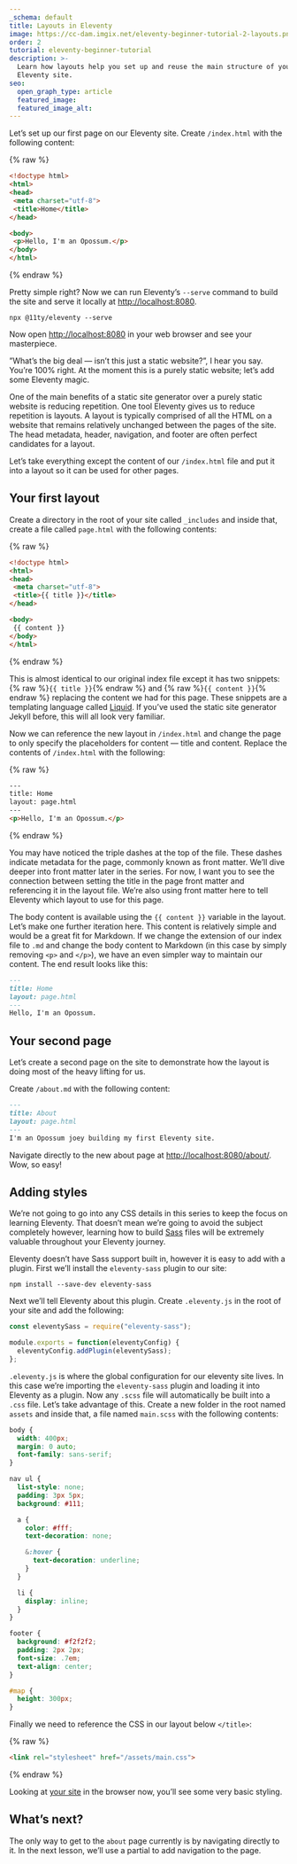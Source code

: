 ```yaml
---
_schema: default
title: Layouts in Eleventy
image: https://cc-dam.imgix.net/eleventy-beginner-tutorial-2-layouts.png
order: 2
tutorial: eleventy-beginner-tutorial
description: >-
  Learn how layouts help you set up and reuse the main structure of your
  Eleventy site.
seo:
  open_graph_type: article
  featured_image:
  featured_image_alt:
---
```

Let’s set up our first page on our Eleventy site. Create `/index.html` with the following content:

{% raw %}
 ```html
<!doctype html>
<html>
<head>
  <meta charset="utf-8">
  <title>Home</title>
</head>

<body>
  <p>Hello, I'm an Opossum.</p>
</body>
</html>
```
{% endraw %}

Pretty simple right? Now we can run Eleventy’s `--serve` command to build the site and serve it locally at [http://localhost:8080](http://localhost:8080/).

```shell
npx @11ty/eleventy --serve
```

Now open [http://localhost:8080](http://localhost:8080) in your web browser and see your masterpiece.

”What’s the big deal — isn’t this just a static website?”, I hear you say. You’re 100% right. At the moment this is a purely static website; let’s add some Eleventy magic.

One of the main benefits of a static site generator over a purely static website is reducing repetition. One tool Eleventy gives us to reduce repetition is layouts. A layout is typically comprised of all the HTML on a website that remains relatively unchanged between the pages of the site. The head metadata, header, navigation, and footer are often perfect candidates for a layout.

Let’s take everything except the content of our `/index.html` file and put it into a layout so it can be used for other pages.

## Your first layout

Create a directory in the root of your site called `_includes` and inside that, create a file called `page.html` with the following contents:

{% raw %}
 ```html
<!doctype html>
<html>
<head>
  <meta charset="utf-8">
  <title>{{ title }}</title>
</head>

<body>
  {{ content }}
</body>
</html>
```
{% endraw %}

This is almost identical to our original index file except it has two snippets: {% raw %}`{{ title }}`{% endraw %} and {% raw %}`{{ content }}`{% endraw %} replacing the content we had for this page. These snippets are a templating language called [Liquid](https://liquidjs.com/). If you’ve used the static site generator Jekyll before, this will all look very familiar.

Now we can reference the new layout in `/index.html` and change the page to only specify the placeholders for content — title and content. Replace the contents of `/index.html` with the following:

{% raw %}
 ```html
---
title: Home
layout: page.html
---
<p>Hello, I'm an Opossum.</p>
```
{% endraw %}

You may have noticed the triple dashes at the top of the file. These dashes indicate metadata for the page, commonly known as front matter. We’ll dive deeper into front matter later in the series. For now, I want you to see the connection between setting the title in the page front matter and referencing it in the layout file. We’re also using front matter here to tell Eleventy which layout to use for this page.

The body content is available using the `{{ content }}` variable in the layout. Let’s make one further iteration here. This content is relatively simple and would be a great fit for Markdown. If we change the extension of our index file to `.md` and change the body content to Markdown (in this case by simply removing `<p>` and `</p>`), we have an even simpler way to maintain our content. The end result looks like this:

```markdown
---
title: Home
layout: page.html
---
Hello, I'm an Opossum.
```

## Your second page

Let’s create a second page on the site to demonstrate how the layout is doing most of the heavy lifting for us.

Create `/about.md` with the following content:

```markdown
---
title: About
layout: page.html
---
I'm an Opossum joey building my first Eleventy site.
```

Navigate directly to the new about page at [http://localhost:8080/about/](http://localhost:8080/about/). Wow, so easy!

## Adding styles

We’re not going to go into any CSS details in this series to keep the focus on learning Eleventy. That doesn’t mean we’re going to avoid the subject completely however, learning how to build [Sass](https://sass-lang.com/) files will be extremely valuable throughout your Eleventy journey.

Eleventy doesn’t have Sass support built in, however it is easy to add with a plugin. First we’ll install the `eleventy-sass` plugin to our site:

```shell
npm install --save-dev eleventy-sass
```

Next we’ll tell Eleventy about this plugin. Create `.eleventy.js` in the root of your site and add the following:

```javascript
const eleventySass = require("eleventy-sass");

module.exports = function(eleventyConfig) {
  eleventyConfig.addPlugin(eleventySass);
};
```

`.eleventy.js` is where the global configuration for our eleventy site lives. In this case we’re importing the `eleventy-sass` plugin and loading it into Eleventy as a plugin. Now any `.scss` file will automatically be built into a `.css` file. Let’s take advantage of this. Create a new folder in the root named `assets` and inside that, a file named `main.scss` with the following contents:

```scss
body {
  width: 400px;
  margin: 0 auto;
  font-family: sans-serif;
}

nav ul {
  list-style: none;
  padding: 3px 5px;
  background: #111;

  a {
    color: #fff;
    text-decoration: none;

    &:hover {
      text-decoration: underline;
    }
  }

  li {
    display: inline;
  }
}

footer {
  background: #f2f2f2;
  padding: 2px 2px;
  font-size: .7em;
  text-align: center;
}

#map {
  height: 300px;
}
```

Finally we need to reference the CSS in our layout below `</title>`\:

{% raw %}
 ```html
<link rel="stylesheet" href="/assets/main.css">
```
{% endraw %}

Looking at [your site](http://localhost:8080) in the browser now, you’ll see some very basic styling.

## What’s next?

The only way to get to the `about` page currently is by navigating directly to it. In the next lesson, we’ll use a partial to add navigation to the page.